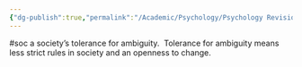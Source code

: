 ```yaml
---
{"dg-publish":true,"permalink":"/Academic/Psychology/Psychology Revision/Concepts/Uncertainty avoidance index/"}
---
```


#soc 
a society’s tolerance for ambiguity.  Tolerance for ambiguity means less strict rules in society and an openness to change.